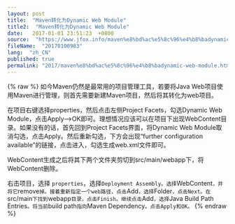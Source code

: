 ```yaml
---
layout: post
title:  "Maven转化为Dynamic Web Module"
title2:  "Maven转化为Dynamic Web Module"
date:   2017-01-01 23:51:23  +0800
source:  "https://www.jfox.info/maven%e8%bd%ac%e5%8c%96%e4%b8%badynamic-web-module.html"
fileName:  "20170100983"
lang:  "zh_CN"
published: true
permalink: "2017/maven%e8%bd%ac%e5%8c%96%e4%b8%badynamic-web-module.html"
---
```

{% raw %}
如今Maven仍然是最常用的项目管理工具，若要将Java Web项目使用Maven进行管理，则首先需要新建Maven项目，然后将其转化为web项目。

在项目右键选择properties，然后点击左侧Project Facets，勾选Dynamic Web Module，点击Apply–>OK即可。理想情况应该可以在项目下出现WebContent目录。如果没有的话，首先回到Project Facets界面，将Dynamic Web Module取消勾选，点击Apply。然后重新勾选，下方会出现“further configuration available”的链接，点击进入，勾选生成web.xml文件即可。

WebContent生成之后将其下两个文件夹剪切到src/main/webapp下，将WebContent删除。

右击项目，选择 `properties`，选择`Deployment Assembly。选择`WebContent`，并将它`remove`掉。接着重新指定一个web路径，点击`Add`，选择`Folder`，点击Next。在`src/main`下找到`webapp`目录，点击Finish。继续点击`Add`，选择`Java Build Path Entries`。将当前`build path`指向`Maven Dependency`。点击Apply和OK。`
{% endraw %}